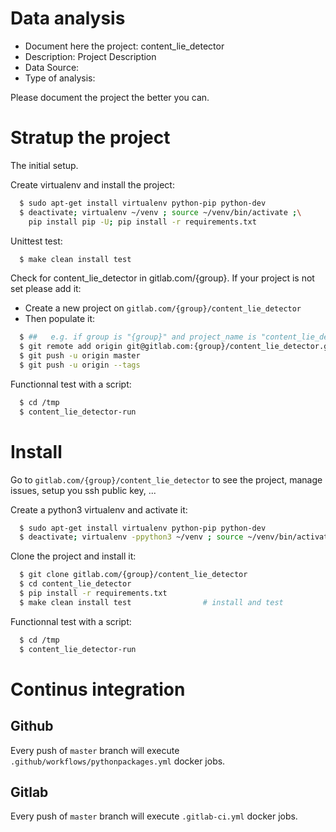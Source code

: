 # Data analysis
- Document here the project: content_lie_detector
- Description: Project Description
- Data Source:
- Type of analysis:

Please document the project the better you can.

# Stratup the project

The initial setup.

Create virtualenv and install the project:
```bash
  $ sudo apt-get install virtualenv python-pip python-dev
  $ deactivate; virtualenv ~/venv ; source ~/venv/bin/activate ;\
    pip install pip -U; pip install -r requirements.txt
```

Unittest test:
```bash
  $ make clean install test
```

Check for content_lie_detector in gitlab.com/{group}.
If your project is not set please add it:

- Create a new project on `gitlab.com/{group}/content_lie_detector`
- Then populate it:

```bash
  $ ##   e.g. if group is "{group}" and project_name is "content_lie_detector"
  $ git remote add origin git@gitlab.com:{group}/content_lie_detector.git
  $ git push -u origin master
  $ git push -u origin --tags
```

Functionnal test with a script:
```bash
  $ cd /tmp
  $ content_lie_detector-run
```
# Install
Go to `gitlab.com/{group}/content_lie_detector` to see the project, manage issues,
setup you ssh public key, ...

Create a python3 virtualenv and activate it:
```bash
  $ sudo apt-get install virtualenv python-pip python-dev
  $ deactivate; virtualenv -ppython3 ~/venv ; source ~/venv/bin/activate
```

Clone the project and install it:
```bash
  $ git clone gitlab.com/{group}/content_lie_detector
  $ cd content_lie_detector
  $ pip install -r requirements.txt
  $ make clean install test                # install and test
```
Functionnal test with a script:
```bash
  $ cd /tmp
  $ content_lie_detector-run
``` 

# Continus integration
## Github 
Every push of `master` branch will execute `.github/workflows/pythonpackages.yml` docker jobs.
## Gitlab
Every push of `master` branch will execute `.gitlab-ci.yml` docker jobs.
